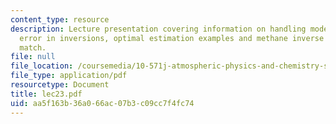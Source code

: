```yaml
---
content_type: resource
description: Lecture presentation covering information on handling model and calibration
  error in inversions, optimal estimation examples and methane inverse studies using
  match.
file: null
file_location: /coursemedia/10-571j-atmospheric-physics-and-chemistry-spring-2006/aa5f163b36a066ac07b3c09cc7f4fc74_lec23.pdf
file_type: application/pdf
resourcetype: Document
title: lec23.pdf
uid: aa5f163b-36a0-66ac-07b3-c09cc7f4fc74
---
```

